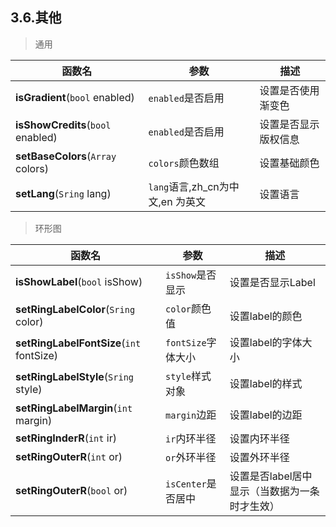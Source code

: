 ## 3.6.其他
>通用

|函数名|参数|描述|
| -- | -- | -- |
|**isGradient**(`bool` enabled)| `enabled`是否启用 |设置是否使用渐变色|
|**isShowCredits**(`bool` enabled)| `enabled`是否启用 |设置是否显示版权信息|
|**setBaseColors**(`Array` colors)| `colors`颜色数组 |设置基础颜色|
|**setLang**(`Sring` lang)| `lang`语言,zh_cn为中文,en 为英文|设置语言|

>环形图

|函数名|参数|描述|
| -- | -- | -- |
|**isShowLabel**(`bool` isShow)| `isShow`是否显示 |设置是否显示Label|
|**setRingLabelColor**(`Sring` color)| `color`颜色值 |设置label的颜色|
|**setRingLabelFontSize**(`int` fontSize)| `fontSize`字体大小 |设置label的字体大小|
|**setRingLabelStyle**(`Sring` style)| `style`样式对象 |设置label的样式|
|**setRingLabelMargin**(`int` margin)| `margin`边距 |设置label的边距|
|**setRingInderR**(`int` ir)| `ir`内环半径 |设置内环半径|
|**setRingOuterR**(`int` or)| `or`外环半径 |设置外环半径|
|**setRingOuterR**(`bool` or)| `isCenter`是否居中 |设置是否label居中显示（当数据为一条时才生效）|
